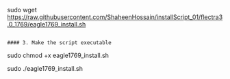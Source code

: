 sudo wget https://raw.githubusercontent.com/ShaheenHossain/installScript_01/flectra3.0_1769/eagle1769_install.sh
```

#### 3. Make the script executable
```
sudo chmod +x eagle1769_install.sh

sudo ./eagle1769_install.sh

